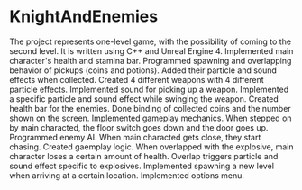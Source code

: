 # KnightAndEnemies
 
The project represents one-level game, with the possibility of coming to the second level. It is written using C++ and Unreal Engine 4.
Implemented main character's health and stamina bar. Programmed spawning and overlapping behavior of pickups (coins and potions). Added their particle and sound effects when collected. Created 4 different weapons with 4 different particle effects. Implemented sound for picking up a weapon. Implemented a specific particle and sound effect while swinging the weapon. Created health bar for the enemies. Done binding of collected coins and the number shown on the screen. Implemented gameplay mechanics. When stepped on by main characted, the floor switch goes down and the door goes up. Programmed enemy AI. When main characted gets close, they start chasing. Created gaemplay logic. When overlapped with the explosive, main character loses a certain amount of health. Overlap triggers particle and sound effect specific to explosives. Implemented spawning a new level when arriving at a certain location. Implemented options menu.